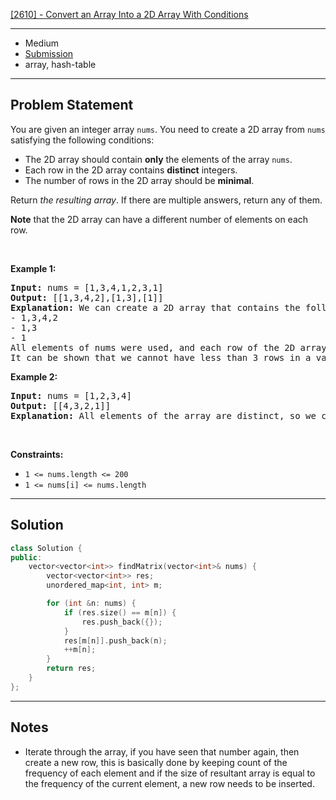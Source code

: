 [[2610] - Convert an Array Into a 2D Array With Conditions](https://leetcode.com/problems/convert-an-array-into-a-2d-array-with-conditions)

---

- Medium
- [Submission](https://leetcode.com/problems/convert-an-array-into-a-2d-array-with-conditions/submissions/1134341586/)
- array, hash-table

---

## Problem Statement

<p>You are given an integer array <code>nums</code>. You need to create a 2D array from <code>nums</code> satisfying the following conditions:</p>

<ul>
	<li>The 2D array should contain <strong>only</strong> the elements of the array <code>nums</code>.</li>
	<li>Each row in the 2D array contains <strong>distinct</strong> integers.</li>
	<li>The number of rows in the 2D array should be <strong>minimal</strong>.</li>
</ul>

<p>Return <em>the resulting array</em>. If there are multiple answers, return any of them.</p>

<p><strong>Note</strong> that the 2D array can have a different number of elements on each row.</p>

<p>&nbsp;</p>
<p><strong class="example">Example 1:</strong></p>

<pre>
<strong>Input:</strong> nums = [1,3,4,1,2,3,1]
<strong>Output:</strong> [[1,3,4,2],[1,3],[1]]
<strong>Explanation:</strong> We can create a 2D array that contains the following rows:
- 1,3,4,2
- 1,3
- 1
All elements of nums were used, and each row of the 2D array contains distinct integers, so it is a valid answer.
It can be shown that we cannot have less than 3 rows in a valid array.</pre>

<p><strong class="example">Example 2:</strong></p>

<pre>
<strong>Input:</strong> nums = [1,2,3,4]
<strong>Output:</strong> [[4,3,2,1]]
<strong>Explanation:</strong> All elements of the array are distinct, so we can keep all of them in the first row of the 2D array.
</pre>

<p>&nbsp;</p>
<p><strong>Constraints:</strong></p>

<ul>
	<li><code>1 &lt;= nums.length &lt;= 200</code></li>
	<li><code>1 &lt;= nums[i] &lt;= nums.length</code></li>
</ul>


---

## Solution

```cpp
class Solution {
public:
    vector<vector<int>> findMatrix(vector<int>& nums) {
        vector<vector<int>> res;
        unordered_map<int, int> m;

        for (int &n: nums) {
            if (res.size() == m[n]) {
                res.push_back({});
            }
            res[m[n]].push_back(n);
            ++m[n];
        }
        return res;
    }
};
```

---

## Notes

- Iterate through the array, if you have seen that number again, then create a new row, this is basically done by keeping count of the frequency of each element and if the size of resultant array is equal to the frequency of the current element, a new row needs to be inserted.
